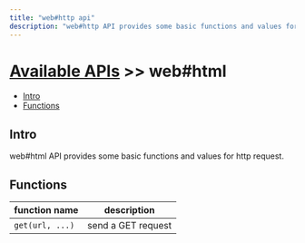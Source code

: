```yaml
---
title: "web#http api"
description: "web#http API provides some basic functions and values for http request"
---
```


# [Available APIs](../../) >> web#html

<!-- vim-markdown-toc GFM -->

- [Intro](#intro)
- [Functions](#functions)

<!-- vim-markdown-toc -->

## Intro

web#html API provides some basic functions and values for http request.

## Functions

| function name   | description        |
| --------------- | ------------------ |
| `get(url, ...)` | send a GET request |
